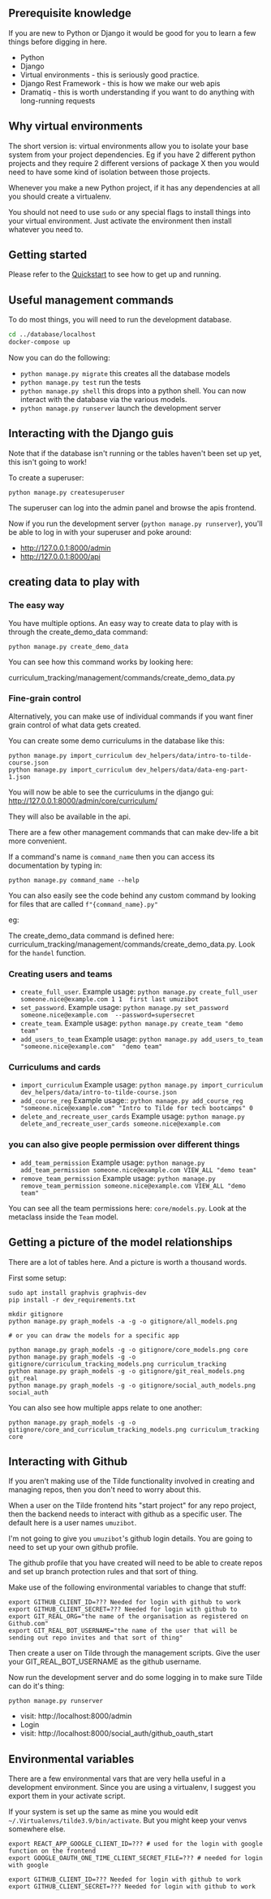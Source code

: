 ## Prerequisite knowledge 

If you are new to Python or Django it would be good for you to learn a few things before digging in here.

- Python
- Django 
- Virtual environments - this is seriously good practice. 
- Django Rest Framework - this is how we make our web apis
- Dramatiq - this is worth understanding if you want to do anything with long-running requests

## Why virtual environments 

The short version is: virtual environments allow you to isolate your base system from your project dependencies. Eg if you have 2 different python projects and they require 2 different versions of package X then you would need to have some kind of isolation between those projects. 

Whenever you make a new Python project, if it has any dependencies at all you should create a virtualenv.

You should not need to use `sudo` or any special flags to install things into your virtual environment. Just activate the environment then install whatever you need to. 

## Getting started

Please refer to the [Quickstart](/quick-start.md) to see how to get up and running.

## Useful management commands

To do most things, you will need to run the development database.

```sh 
cd ../database/localhost
docker-compose up
```

Now you can do the following:

- `python manage.py migrate` this creates all the database models
- `python manage.py test` run the tests
- `python manage.py shell` this drops into a python shell. You can now interact with the database via the various models.
- `python manage.py runserver` launch the development server

## Interacting with the Django guis

Note that if the database isn't running or the tables haven't been set up yet, this isn't going to work!

To create a superuser:

```
python manage.py createsuperuser
```
The superuser can log into the admin panel and browse the apis frontend.

Now if you run the development server (`python manage.py runserver`), you'll be able to log in with your superuser and poke around:

- http://127.0.0.1:8000/admin
- http://127.0.0.1:8000/api

##  creating data to play with

### The easy way 

You have multiple options. An easy way to create data to play with is through the create_demo_data command:

```
python manage.py create_demo_data
```

You can see how this command works by looking here:

curriculum_tracking/management/commands/create_demo_data.py

### Fine-grain control

Alternatively, you can make use of individual commands if you want finer grain control of what data gets created.


You can create some demo curriculums in the database like this:

```
python manage.py import_curriculum dev_helpers/data/intro-to-tilde-course.json
python manage.py import_curriculum dev_helpers/data/data-eng-part-1.json
```

You will now be able to see the curriculums in the django gui: http://127.0.0.1:8000/admin/core/curriculum/

They will also be available in the api.

There are a few other management commands that can make dev-life a bit more convenient.

If a command's name is `command_name` then you can access its documentation by typing in:

```
python manage.py command_name --help
```

You can also easily see the code behind any custom command by looking for files that are called `f"{command_name}.py"`

eg: 

The create_demo_data command is defined here: curriculum_tracking/management/commands/create_demo_data.py. Look for the `handel` function.

### Creating users and teams

- `create_full_user`. Example usage: `python manage.py create_full_user someone.nice@example.com 1 1  first last umuzibot`
- `set_password`. Example usage:  `python manage.py set_password someone.nice@example.com  --password=supersecret`
- `create_team`. Example usage: `python manage.py create_team "demo team"`
- `add_users_to_team` Example usage: `python manage.py add_users_to_team  "someone.nice@example.com"  "demo team"`

### Curriculums and cards

- `import_curriculum` Example usage: `python manage.py import_curriculum dev_helpers/data/intro-to-tilde-course.json`
- `add_course_reg` Example usage:: `python manage.py add_course_reg "someone.nice@example.com" "Intro to Tilde for tech bootcamps" 0`
- `delete_and_recreate_user_cards` Example usage: `python manage.py delete_and_recreate_user_cards someone.nice@example.com`

### you can also give people permission over different things

- `add_team_permission` Example usage: `python manage.py add_team_permission someone.nice@example.com VIEW_ALL "demo team"`
- `remove_team_permission` Example usage: `python manage.py remove_team_permission someone.nice@example.com VIEW_ALL "demo team"`

You can see all the team permissions here: `core/models.py`. Look at the metaclass inside the `Team` model.

## Getting a picture of the model relationships

There are a lot of tables here. And a picture is worth a thousand words.

First some setup:

```
sudo apt install graphvis graphvis-dev
pip install -r dev_requirements.txt
```

```
mkdir gitignore
python manage.py graph_models -a -g -o gitignore/all_models.png

# or you can draw the models for a specific app

python manage.py graph_models -g -o gitignore/core_models.png core
python manage.py graph_models -g -o gitignore/curriculum_tracking_models.png curriculum_tracking
python manage.py graph_models -g -o gitignore/git_real_models.png git_real
python manage.py graph_models -g -o gitignore/social_auth_models.png social_auth
```

You can also see how multiple apps relate to one another:
```
python manage.py graph_models -g -o gitignore/core_and_curriculum_tracking_models.png curriculum_tracking core
```

## Interacting with Github

If you aren't making use of the Tilde functionality involved in creating and managing repos, then you don't need to worry about this.

When a user on the Tilde frontend hits "start project" for any repo project, then the backend needs to interact with github as a specific user. The default here is a user names `umuzibot`.

I'm not going to give you `umuzibot`'s github login details. You are going to need to set up your own github profile.

The github profile that you have created will need to be able to create repos and set up branch protection rules and that sort of thing.

Make use of the following environmental variables to change that stuff:

```
export GITHUB_CLIENT_ID=??? Needed for login with github to work
export GITHUB_CLIENT_SECRET=??? Needed for login with github to
export GIT_REAL_ORG="the name of the organisation as registered on Github.com"
export GIT_REAL_BOT_USERNAME="the name of the user that will be sending out repo invites and that sort of thing"
```

Then create a user on Tilde through the management scripts. Give the user your GIT_REAL_BOT_USERNAME as the github username.

Now run the development server and do some logging in to make sure Tilde can do it's thing:

```
python manage.py runserver
```

- visit: http://localhost:8000/admin
- Login
- visit: http://localhost:8000/social_auth/github_oauth_start

## Environmental variables

There are a few environmental vars that are very hella useful in a development environment. Since you are using a virtualenv, I suggest you export them in your activate script.

If your system is set up the same as mine you would edit `~/.Virtualenvs/tilde3.9/bin/activate`. But you might keep your venvs somewhere else.

```
export REACT_APP_GOOGLE_CLIENT_ID=??? # used for the login with google function on the frontend
export GOOGLE_OAUTH_ONE_TIME_CLIENT_SECRET_FILE=??? # needed for login with google

export GITHUB_CLIENT_ID=??? Needed for login with github to work
export GITHUB_CLIENT_SECRET=??? Needed for login with github to work
```

